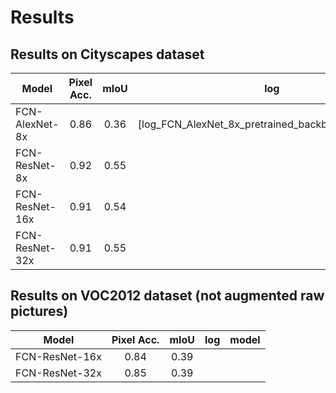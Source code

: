 # Results

## Results on Cityscapes dataset

| Model | Pixel Acc. | mIoU | log | model |
| ------ | :------: | :------: | ------ | ------ | 
| FCN-AlexNet-8x | 0.86 | 0.36 | [log_FCN_AlexNet_8x_pretrained_backbone_Cityscapes] |
| FCN-ResNet-8x | 0.92 | 0.55 |
| FCN-ResNet-16x | 0.91 | 0.54 |
| FCN-ResNet-32x | 0.91 | 0.55 |


## Results on VOC2012 dataset (not augmented raw pictures)

| Model | Pixel Acc. | mIoU | log | model |
| ------ | :------: | :------: | ------ | ------ | 
| FCN-ResNet-16x | 0.84 | 0.39 |
| FCN-ResNet-32x | 0.85 | 0.39 |
